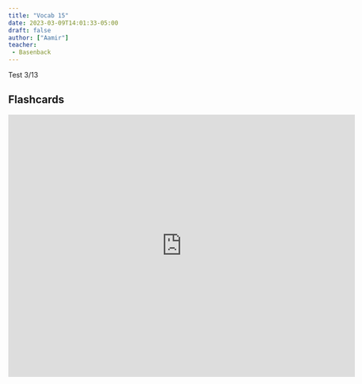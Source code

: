 ```yaml
---
title: "Vocab 15"
date: 2023-03-09T14:01:33-05:00
draft: false
author: ["Aamir"]
teacher:
 - Basenback
---
```

Test 3/13
## Flashcards

<embed src="https://home.aamira.me/flash/vocab" scrolling="no" style="width:700px; height: 530px;">
